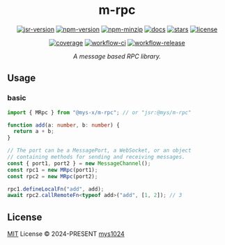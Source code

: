 <div align="center">

# m-rpc

[![jsr-version](https://img.shields.io/jsr/v/%40mys/m-rpc?style=flat-square&color=%23f7df1e)](https://jsr.io/@mys/m-rpc)
[![npm-version](https://img.shields.io/npm/v/%40mys-x%2Fm-rpc?style=flat-square&color=%23cb3837)](https://www.npmjs.com/package/@mys-x/m-rpc)
[![npm-minzip](https://img.shields.io/bundlephobia/minzip/%40mys-x%2Fm-rpc?style=flat-square&label=minzip)](https://bundlephobia.com/package/@mys-x/m-rpc)
[![docs](https://img.shields.io/badge/docs-reference-blue?style=flat-square)](https://jsr.io/@mys/m-rpc/doc?style=flat-square)
[![stars](https://img.shields.io/github/stars/mys1024/m-rpc?style=flat-square)](https://github.com/mys1024/m-rpc)
[![license](https://img.shields.io/github/license/mys1024/m-rpc?&style=flat-square)](./LICENSE)

[![coverage](https://img.shields.io/codecov/c/github/mys1024/m-rpc?style=flat-square)](https://app.codecov.io/gh/mys1024/m-rpc)
[![workflow-ci](https://img.shields.io/github/actions/workflow/status/mys1024/m-rpc/ci.yml?label=ci&style=flat-square)](https://github.com/mys1024/m-rpc/actions/workflows/ci.yml)
[![workflow-release](https://img.shields.io/github/actions/workflow/status/mys1024/m-rpc/release.yml?label=release&style=flat-square)](https://github.com/mys1024/m-rpc/actions/workflows/release.yml)

_A message based RPC library._

</div>

## Usage

### basic

```typescript
import { MRpc } from "@mys-x/m-rpc"; // or "jsr:@mys/m-rpc"

function add(a: number, b: number) {
  return a + b;
}

// The port can be a MessagePort, a WebSocket, or an object
// containing methods for sending and receiving messages.
const { port1, port2 } = new MessageChannel();
const rpc1 = new MRpc(port1);
const rpc2 = new MRpc(port2);

rpc1.defineLocalFn("add", add);
await rpc2.callRemoteFn<typeof add>("add", [1, 2]); // 3
```

## License

[MIT](./LICENSE) License &copy; 2024-PRESENT
[mys1024](https://github.com/mys1024)
